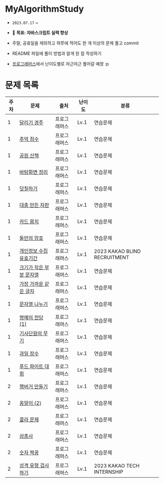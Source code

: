 # MyAlgorithmStudy

- `2023.07.17` ~
- 👑 **목표: 자바스크립트 실력 향상**
- 주말, 공휴일을 제외하고 하루에 적어도 한 개 이상의 문제 풀고 commit
- README 파일에 풀이 방법과 알게 된 점 작성하기

- [프로그래머스](https://school.programmers.co.kr/learn/challenges?order=recent&levels=1)에서 난이도별로 차근차근 풀어갈 예정 :p

# 문제 목록

| 주차 | 문제                                                                                        | 출처         | 난이도 | 분류                         |
| ---- | ------------------------------------------------------------------------------------------- | ------------ | ------ | ---------------------------- |
| 1    | [달리기 경주](https://school.programmers.co.kr/learn/courses/30/lessons/178871)             | 프로그래머스 | Lv.1   | 연습문제                     |
| 1    | [추억 점수](https://school.programmers.co.kr/learn/courses/30/lessons/176963)               | 프로그래머스 | Lv.1   | 연습문제                     |
| 1    | [공원 산책](https://school.programmers.co.kr/learn/courses/30/lessons/172928)               | 프로그래머스 | Lv.1   | 연습문제                     |
| 1    | [바탕화면 정리](https://school.programmers.co.kr/learn/courses/30/lessons/161990)           | 프로그래머스 | Lv.1   | 연습문제                     |
| 1    | [덧칠하기](https://school.programmers.co.kr/learn/courses/30/lessons/161989)                | 프로그래머스 | Lv.1   | 연습문제                     |
| 1    | [대충 만든 자판](https://school.programmers.co.kr/learn/courses/30/lessons/160586)          | 프로그래머스 | Lv.1   | 연습문제                     |
| 1    | [카드 뭉치](https://school.programmers.co.kr/learn/courses/30/lessons/159994)               | 프로그래머스 | Lv.1   | 연습문제                     |
| 1    | [둘만의 암호](https://school.programmers.co.kr/learn/courses/30/lessons/155652)             | 프로그래머스 | Lv.1   | 연습문제                     |
| 1    | [개인정보 수집 유효기간](https://school.programmers.co.kr/learn/courses/30/lessons/150370)  | 프로그래머스 | Lv.1   | 2023 KAKAO BLIND RECRUITMENT |
| 1    | [크기가 작은 부분 문자열](https://school.programmers.co.kr/learn/courses/30/lessons/147355) | 프로그래머스 | Lv.1   | 연습문제                     |
| 1    | [가장 가까운 같은 글자](https://school.programmers.co.kr/learn/courses/30/lessons/142086)   | 프로그래머스 | Lv.1   | 연습문제                     |
| 1    | [문자열 나누기](https://school.programmers.co.kr/learn/courses/30/lessons/140108)           | 프로그래머스 | Lv.1   | 연습문제                     |
| 1    | [명예의 전당 (1)](https://school.programmers.co.kr/learn/courses/30/lessons/138477)         | 프로그래머스 | Lv.1   | 연습문제                     |
| 1    | [기사단원의 무기](https://school.programmers.co.kr/learn/courses/30/lessons/136798)         | 프로그래머스 | Lv.1   | 연습문제                     |
| 1    | [과일 장수](https://school.programmers.co.kr/learn/courses/30/lessons/135808)               | 프로그래머스 | Lv.1   | 연습문제                     |
| 1    | [푸드 파이트 대회](https://school.programmers.co.kr/learn/courses/30/lessons/134240)        | 프로그래머스 | Lv.1   | 연습문제                     |
| 2    | [햄버거 만들기](https://school.programmers.co.kr/learn/courses/30/lessons/133502)           | 프로그래머스 | Lv.1   | 연습문제                     |
| 2    | [옹알이 (2)](https://school.programmers.co.kr/learn/courses/30/lessons/133499)              | 프로그래머스 | Lv.1   | 연습문제                     |
| 2    | [콜라 문제](https://school.programmers.co.kr/learn/courses/30/lessons/132267)               | 프로그래머스 | Lv.1   | 연습문제                     |
| 2    | [삼총사](https://school.programmers.co.kr/learn/courses/30/lessons/131705)                  | 프로그래머스 | Lv.1   | 연습문제                     |
| 2    | [숫자 짝꿍](https://school.programmers.co.kr/learn/courses/30/lessons/131128)               | 프로그래머스 | Lv.1   | 연습문제                     |
| 2    | [성격 유형 검사하기](https://school.programmers.co.kr/learn/courses/30/lessons/131128)      | 프로그래머스 | Lv.1   | 2023 KAKAO TECH INTERNSHIP   |
